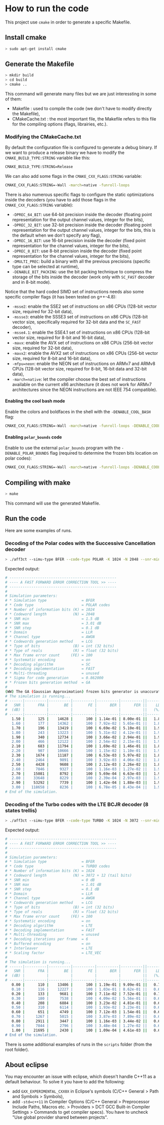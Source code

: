 # How to run the code
This project use `cmake` in order to generate a specific Makefile.

## Install cmake
```bash
> sudo apt-get install cmake
```

## Generate the Makefile
```bash
> mkdir build
> cd build
> cmake ..
```
This command will generate many files but we are just interessting in some of them:

- Makefile : used to compile the code (we don't have to modify directly the Makefile),
- CMakeCache.txt : the most important file, the Makefile refers to this file for the compiling options (flags, librairies, etc.).

### Modifying the CMakeCache.txt
By default the configuration file is configured to generate a debug binary.
If we want to produce a release binary we have to modify the `CMAKE_BUILD_TYPE:STRING` variable like this:
```bash
CMAKE_BUILD_TYPE:STRING=Release
```
We can also add some flags in the `CMAKE_CXX_FLAGS:STRING` variable:
```bash
CMAKE_CXX_FLAGS:STRING=-Wall -march=native -funroll-loops
```

There is also numerous specific flags to configure the static optimizations inside the decoders (you have to add those flags in the `CMAKE_CXX_FLAGS:STRING` variable):

- `-DPREC_64_BIT`: use 64-bit precision inside the decoder (floating point representation for the output channel values, integer for the bits),
- `-DPREC_32_BIT`: use 32-bit precision inside the decoder (floating point representation for the output channel values, integer for the bits, this is the default when we don't specify any flag),
- `-DPREC_16_BIT`: use 16-bit precision inside the decoder (fixed point representation for the channel values, integer for the bits),
- `-DPREC_8_BIT`: use 8-bit precision inside the decoder (fixed point representation for the channel values, integer for the bits),
- `-DMULTI_PREC`: build a binary with all the previous precisions (specific type can be selected at runtime),
- `-DENABLE_BIT_PACKING`: use the bit packing technique to compress the storage of the bits inside the decoder (work only with `SC_FAST` decoder and in 8-bit mode).

Notice that the hard coded SIMD set of instructions needs also some specific compiler flags (it has been tested on g++-4.8):

- `-msse2`: enable the SSE2 set of instructions on x86 CPUs (128-bit vector size, required for 32-bit data),
- `-mssse3`: enable the SSSE3 set of instructions on x86 CPUs (128-bit vector size, specifically required for 32-bit data and the `SC_FAST` decoder),
- `-msse4.1`: enable the SSE4.1 set of instructions on x86 CPUs (128-bit vector size, required for 8-bit and 16-bit data),
- `-mavx`: enable the AVX set of instructions on x86 CPUs (256-bit vector size, required for 32-bit data),
- `-mavx2`: enable the AVX2 set of instructions on x86 CPUs (256-bit vector size, required for 8-bit and 16-bit data),
- `-mfpu=neon`: enable the NEON set of instructions on ARMv7 and ARMv8 CPUs (128-bit vector size, required for 8-bit, 16-bit data and 32-bit data),
- `-march=native`: let the compiler choose the best set of instructions available on the current x86 architecture (it does not work for ARMv7 architectures since the NEON instructions are not IEEE 754 compatible).

#### Enabling the cool bash mode

Enable the colors and boldfaces in the shell with the `-DENABLE_COOL_BASH` flag:
```bash
CMAKE_CXX_FLAGS:STRING=-Wall -march=native -funroll-loops -DENABLE_COOL_BASH
```

#### Enabling `polar_bounds` code

Enable to use the external `polar_bounds` program with the `-DENABLE_POLAR_BOUNDS` flag (required to determine the frozen bits location on polar codes):
```bash
CMAKE_CXX_FLAGS:STRING=-Wall -march=native -funroll-loops -DENABLE_COOL_BASH -DENABLE_POLAR_BOUNDS
```

## Compiling with make
```bash
> make
```
This command will use the generated Makefile.

## Run the code
Here are some examples of runs.

### Decoding of the Polar codes with the Successive Cancellation decoder

```bash
> ./aff3ct --simu-type BFER --code-type POLAR -K 1024 -N 2048 --snr-min 1.5 --snr-max 3.01 --code-sigma 0.862 --dec-algo SC --dec-implem FAST
```

Expected output:
```bash
# -------------------------------------------------
# ---- A FAST FORWARD ERROR CORRECTION TOOL >> ----
# -------------------------------------------------
#
# Simulation parameters:
# * Simulation type                = BFER
# * Code type                      = POLAR codes
# * Number of information bits (K) = 1024
# * Codeword length            (N) = 2048
# * SNR min                        = 1.5 dB
# * SNR max                        = 3.01 dB
# * SNR step                       = 0.1 dB
# * Domain                         = LLR
# * Channel type                   = AWGN
# * Codewords generation method    = LCG
# * Type of bits               (B) = int (32 bits)
# * Type of reals              (R) = float (32 bits)
# * Max frame error count     (FE) = 100
# * Systematic encoding            = on
# * Decoding algorithm             = SC
# * Decoding implementation        = FAST
# * Multi-threading                = unused
# * Sigma for code generation      = 0.862000
# * Frozen bits generation method  = GA
#
(WW) The GA (Gaussian Approximation) frozen bits generator is unaccurate.
# The simulation is running...
# ------|----------|----------|----------|----------|----------||-------|-------|-------|---------|---------|----------||----------|----------
#   SNR |      FRA |       BE |       FE |      BER |      FER ||    LD |   DEC |    ST |    CTHR |    ITHR |  LATENCY || SIM_CTHR |    ET/RT 
#  (dB) |          |          |          |          |          ||   (%) |   (%) |   (%) |  (Mb/s) |  (Mb/s) |     (us) ||   (Mb/s) | (hhmmss) 
# ------|----------|----------|----------|----------|----------||-------|-------|-------|---------|---------|----------||----------|----------
   1.50 |      125 |    14628 |      100 | 1.14e-01 | 8.00e-01 ||   1.8 |  96.3 |   1.9 |   96.61 |   48.30 |    21.20 ||    17.55 | 00h00'00  
   1.60 |      177 |    14362 |      100 | 7.92e-02 | 5.65e-01 ||   1.8 |  96.3 |   1.9 |  108.17 |   54.09 |    18.93 ||    20.12 | 00h00'00  
   1.70 |      196 |    13419 |      100 | 6.69e-02 | 5.10e-01 ||   1.9 |  96.1 |   2.0 |  102.55 |   51.27 |    19.97 ||    19.07 | 00h00'00  
   1.80 |      243 |    13223 |      100 | 5.31e-02 | 4.12e-01 ||   1.9 |  96.1 |   2.0 |  106.07 |   53.03 |    19.31 ||    19.75 | 00h00'00  
   1.90 |      340 |    12734 |      100 | 3.66e-02 | 2.94e-01 ||   1.9 |  96.0 |   2.0 |  107.28 |   53.64 |    19.09 ||    20.31 | 00h00'00  
   2.00 |      466 |    12122 |      100 | 2.54e-02 | 2.15e-01 ||   1.9 |  96.1 |   2.0 |  109.98 |   54.99 |    18.62 ||    20.87 | 00h00'00  
   2.10 |      683 |    11794 |      100 | 1.69e-02 | 1.46e-01 ||   1.8 |  96.2 |   2.0 |  110.25 |   55.13 |    18.58 ||    21.16 | 00h00'00  
   2.20 |      907 |    10666 |      100 | 1.15e-02 | 1.10e-01 ||   1.9 |  96.2 |   2.0 |  111.56 |   55.78 |    18.36 ||    21.46 | 00h00'00  
   2.30 |     1674 |    11187 |      100 | 6.53e-03 | 5.97e-02 ||   1.8 |  96.2 |   2.0 |  113.38 |   56.69 |    18.06 ||    21.98 | 00h00'00  
   2.40 |     2464 |     9891 |      100 | 3.92e-03 | 4.06e-02 ||   1.8 |  96.2 |   2.0 |  113.22 |   56.61 |    18.09 ||    21.99 | 00h00'00  
   2.50 |     4428 |     9608 |      100 | 2.12e-03 | 2.26e-02 ||   1.8 |  96.2 |   2.0 |  114.37 |   57.19 |    17.91 ||    22.18 | 00h00'00  
   2.60 |     7846 |     9327 |      100 | 1.16e-03 | 1.27e-02 ||   1.9 |  96.1 |   2.0 |  113.79 |   56.89 |    18.00 ||    22.14 | 00h00'00  
   2.70 |    15081 |     8792 |      100 | 5.69e-04 | 6.63e-03 ||   1.9 |  96.1 |   2.0 |  114.38 |   57.19 |    17.91 ||    22.25 | 00h00'01  
   2.80 |    33648 |     8229 |      100 | 2.39e-04 | 2.97e-03 ||   1.9 |  96.1 |   2.0 |  114.47 |   57.23 |    17.89 ||    22.26 | 00h00'03  
   2.90 |    53292 |     7739 |      100 | 1.42e-04 | 1.88e-03 ||   1.9 |  96.1 |   2.0 |  114.38 |   57.19 |    17.91 ||    22.26 | 00h00'04  
   3.00 |   118658 |     8236 |      100 | 6.78e-05 | 8.43e-04 ||   1.9 |  96.1 |   2.0 |  114.43 |   57.22 |    17.90 ||    22.27 | 00h00'10  
# End of the simulation.
```

### Decoding of the Turbo codes with the LTE BCJR decoder (8 states trellis)

```bash
> ./aff3ct --simu-type BFER --code-type TURBO -K 1024 -N 3072 --snr-min 0.0 --snr-max 1.01 --dec-algo LTE --dec-implem FAST --max-iter 6
```

Expected output:
```bash
# -------------------------------------------------
# ---- A FAST FORWARD ERROR CORRECTION TOOL >> ----
# -------------------------------------------------
#
# Simulation parameters:
# * Simulation type                = BFER
# * Code type                      = TURBO codes
# * Number of information bits (K) = 1024
# * Codeword length            (N) = 3072 + 12 (tail bits)
# * SNR min                        = 0 dB
# * SNR max                        = 1.01 dB
# * SNR step                       = 0.1 dB
# * Domain                         = LLR
# * Channel type                   = AWGN
# * Codewords generation method    = LCG
# * Type of bits               (B) = int (32 bits)
# * Type of reals              (R) = float (32 bits)
# * Max frame error count     (FE) = 100
# * Systematic encoding            = on
# * Decoding algorithm             = LTE
# * Decoding implementation        = FAST
# * Multi-threading                = unused
# * Decoding iterations per frame  = 6
# * Buffered encoding              = on
# * Interleaver                    = LTE
# * Scaling factor                 = LTE_VEC
#
# The simulation is running...
# ------|----------|----------|----------|----------|----------||-------|-------|-------|---------|---------|----------||----------|----------
#   SNR |      FRA |       BE |       FE |      BER |      FER ||    LD |   DEC |    ST |    CTHR |    ITHR |  LATENCY || SIM_CTHR |    ET/RT 
#  (dB) |          |          |          |          |          ||   (%) |   (%) |   (%) |  (Mb/s) |  (Mb/s) |     (us) ||   (Mb/s) | (hhmmss) 
# ------|----------|----------|----------|----------|----------||-------|-------|-------|---------|---------|----------||----------|----------
   0.00 |      110 |    13406 |      100 | 1.19e-01 | 9.09e-01 ||   0.7 |  99.2 |   0.2 |    9.58 |    3.19 |   320.53 ||     7.13 | 00h00'00  
   0.10 |      116 |    12227 |      100 | 1.03e-01 | 8.62e-01 ||   0.6 |  99.2 |   0.2 |   11.32 |    3.77 |   271.35 ||     8.52 | 00h00'00  
   0.20 |      133 |     9681 |      100 | 7.11e-02 | 7.52e-01 ||   0.7 |  99.1 |   0.2 |   11.22 |    3.74 |   273.80 ||     8.46 | 00h00'00  
   0.30 |      180 |     7538 |      100 | 4.09e-02 | 5.56e-01 ||   0.6 |  99.3 |   0.1 |   11.64 |    3.88 |   263.88 ||     8.78 | 00h00'00  
   0.40 |      208 |     6884 |      100 | 3.23e-02 | 4.81e-01 ||   0.6 |  99.3 |   0.1 |   11.56 |    3.85 |   265.73 ||     8.73 | 00h00'00  
   0.50 |      310 |     6114 |      100 | 1.93e-02 | 3.23e-01 ||   0.6 |  99.3 |   0.1 |   11.68 |    3.89 |   263.12 ||     8.82 | 00h00'00  
   0.60 |      651 |     4749 |      100 | 7.12e-03 | 1.54e-01 ||   0.6 |  99.3 |   0.1 |   11.68 |    3.89 |   263.02 ||     8.82 | 00h00'00  
   0.70 |     1267 |     5015 |      100 | 3.87e-03 | 7.89e-02 ||   0.6 |  99.3 |   0.1 |   11.71 |    3.90 |   262.30 ||     8.86 | 00h00'00  
   0.80 |     2911 |     3447 |      100 | 1.16e-03 | 3.44e-02 ||   0.6 |  99.3 |   0.1 |   11.72 |    3.91 |   262.04 ||     8.87 | 00h00'01  
   0.90 |     7844 |     2796 |      100 | 3.48e-04 | 1.27e-02 ||   0.6 |  99.3 |   0.1 |   11.74 |    3.91 |   261.75 ||     8.88 | 00h00'02  
   1.00 |    21695 |     2430 |      100 | 1.09e-04 | 4.61e-03 ||   0.6 |  99.3 |   0.1 |   11.55 |    3.85 |   265.99 ||     8.72 | 00h00'07  
# End of the simulation.
```

There is some additional examples of runs in the `scripts` folder (from the root folder).

## About eclipse
You may encounter an issue with eclipse, which doesn't handle C++11 as a default behaviour. To solve it you have to add the following:

- add `GXX_EXPERIMENTAL_CXX0X` in Eclipse's symbols (C/C++ General > Path and Symbols > Symbols),
- add `-std=c++11` in Compiler Options (C/C++ General > Preprocessor Include Paths, Macros etc. > Providers  > DCT GCC Built-in Compiler Settings >  Commands to get compiler specs). You have to uncheck "Use global provider shared between projects".
